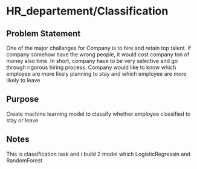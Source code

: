 # HR_departement/Classification
## Problem Statement
One of the major challanges for Company is to hire and retain top talent. If company somehow have the wrong people, it would cost company ton of money also time. 
In short, company have to be very selective and go through rigorous hiring process. Company would like to know which employee are more likely planning to stay and which employee are more likely to leave
## Purpose
Create machine learning model to classify whether employee classified to stay or leave
## Notes
This is classification task and i build 2 model which LogisticRegressin and RandomForest
